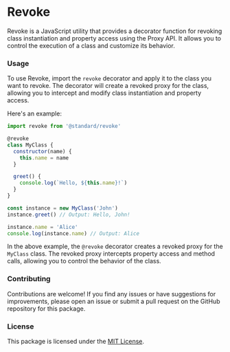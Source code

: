 # Revoke

Revoke is a JavaScript utility that provides a decorator function for revoking class instantiation and property access using the Proxy API. It allows you to control the execution of a class and customize its behavior.

### Usage

To use Revoke, import the `revoke` decorator and apply it to the class you want to revoke. The decorator will create a revoked proxy for the class, allowing you to intercept and modify class instantiation and property access.

Here's an example:

```js
import revoke from '@standard/revoke'

@revoke
class MyClass {
  constructor(name) {
    this.name = name
  }

  greet() {
    console.log(`Hello, ${this.name}!`)
  }
}

const instance = new MyClass('John')
instance.greet() // Output: Hello, John!

instance.name = 'Alice'
console.log(instance.name) // Output: Alice
```

In the above example, the `@revoke` decorator creates a revoked proxy for the `MyClass` class. The revoked proxy intercepts property access and method calls, allowing you to control the behavior of the class.

### Contributing

Contributions are welcome! If you find any issues or have suggestions for improvements, please open an issue or submit a pull request on the GitHub repository for this package.

### License

This package is licensed under the [MIT License](https://opensource.org/licenses/MIT).
